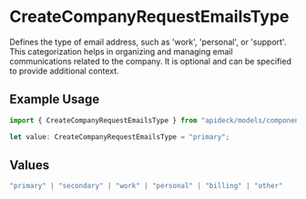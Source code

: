 # CreateCompanyRequestEmailsType

Defines the type of email address, such as 'work', 'personal', or 'support'. This categorization helps in organizing and managing email communications related to the company. It is optional and can be specified to provide additional context.

## Example Usage

```typescript
import { CreateCompanyRequestEmailsType } from "apideck/models/components";

let value: CreateCompanyRequestEmailsType = "primary";
```

## Values

```typescript
"primary" | "secondary" | "work" | "personal" | "billing" | "other"
```